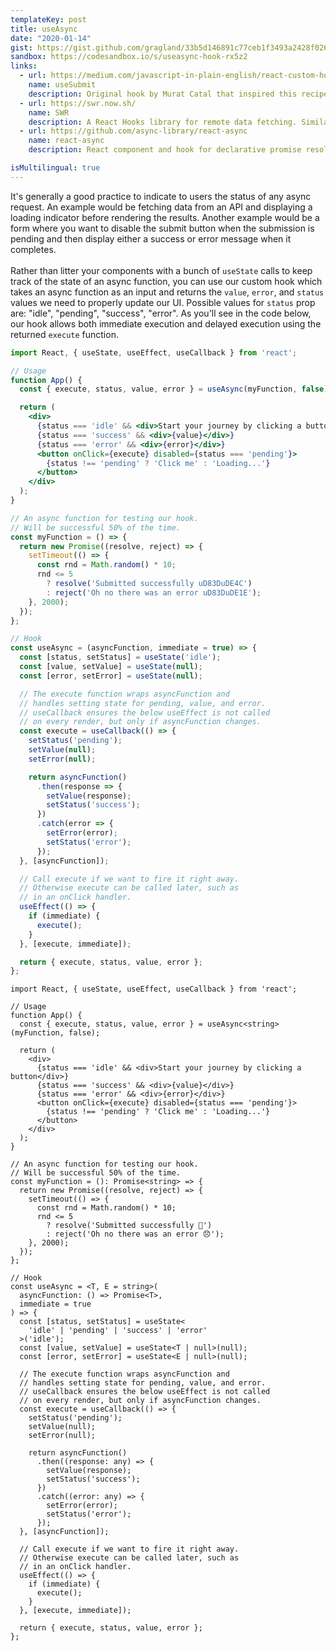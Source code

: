 ```yaml
---
templateKey: post
title: useAsync
date: "2020-01-14"
gist: https://gist.github.com/gragland/33b5d146891c77ceb1f3493a2428f026
sandbox: https://codesandbox.io/s/useasync-hook-rx5z2
links:
  - url: https://medium.com/javascript-in-plain-english/react-custom-hook-useonesubmit-b10be17245d8
    name: useSubmit
    description: Original hook by Murat Catal that inspired this recipe
  - url: https://swr.now.sh/
    name: SWR
    description: A React Hooks library for remote data fetching. Similar concept, but includes caching, automatic refetching, and many other nifty features.
  - url: https://github.com/async-library/react-async
    name: react-async
    description: React component and hook for declarative promise resolution and data fetching.

isMultilingual: true
---
```


It's generally a good practice to indicate to users the status of any async request. An example would be fetching data from an API and displaying a loading indicator before rendering the results. Another example would be a form where you want to disable the submit button when the submission is pending and then display either a success or error message when it completes.
<br/><br/>
Rather than litter your components with a bunch of `useState` calls to keep track of the state of an async function, you can use our custom hook which takes an async function as an input and returns the `value`, `error`, and `status` values we need to properly update our UI. Possible values for `status` prop are: "idle", "pending", "success", "error". As you'll see in the code below, our hook allows both immediate execution and delayed execution using the returned `execute` function.

```jsx
import React, { useState, useEffect, useCallback } from 'react';

// Usage
function App() {
  const { execute, status, value, error } = useAsync(myFunction, false);

  return (
    <div>
      {status === 'idle' && <div>Start your journey by clicking a button</div>}
      {status === 'success' && <div>{value}</div>}
      {status === 'error' && <div>{error}</div>}
      <button onClick={execute} disabled={status === 'pending'}>
        {status !== 'pending' ? 'Click me' : 'Loading...'}
      </button>
    </div>
  );
}

// An async function for testing our hook.
// Will be successful 50% of the time.
const myFunction = () => {
  return new Promise((resolve, reject) => {
    setTimeout(() => {
      const rnd = Math.random() * 10;
      rnd <= 5
        ? resolve('Submitted successfully uD83DuDE4C')
        : reject('Oh no there was an error uD83DuDE1E');
    }, 2000);
  });
};

// Hook
const useAsync = (asyncFunction, immediate = true) => {
  const [status, setStatus] = useState('idle');
  const [value, setValue] = useState(null);
  const [error, setError] = useState(null);

  // The execute function wraps asyncFunction and
  // handles setting state for pending, value, and error.
  // useCallback ensures the below useEffect is not called
  // on every render, but only if asyncFunction changes.
  const execute = useCallback(() => {
    setStatus('pending');
    setValue(null);
    setError(null);

    return asyncFunction()
      .then(response => {
        setValue(response);
        setStatus('success');
      })
      .catch(error => {
        setError(error);
        setStatus('error');
      });
  }, [asyncFunction]);

  // Call execute if we want to fire it right away.
  // Otherwise execute can be called later, such as
  // in an onClick handler.
  useEffect(() => {
    if (immediate) {
      execute();
    }
  }, [execute, immediate]);

  return { execute, status, value, error };
};
```

```tsx
import React, { useState, useEffect, useCallback } from 'react';

// Usage
function App() {
  const { execute, status, value, error } = useAsync<string>(myFunction, false);

  return (
    <div>
      {status === 'idle' && <div>Start your journey by clicking a button</div>}
      {status === 'success' && <div>{value}</div>}
      {status === 'error' && <div>{error}</div>}
      <button onClick={execute} disabled={status === 'pending'}>
        {status !== 'pending' ? 'Click me' : 'Loading...'}
      </button>
    </div>
  );
}

// An async function for testing our hook.
// Will be successful 50% of the time.
const myFunction = (): Promise<string> => {
  return new Promise((resolve, reject) => {
    setTimeout(() => {
      const rnd = Math.random() * 10;
      rnd <= 5
        ? resolve('Submitted successfully 🙌')
        : reject('Oh no there was an error 😞');
    }, 2000);
  });
};

// Hook
const useAsync = <T, E = string>(
  asyncFunction: () => Promise<T>,
  immediate = true
) => {
  const [status, setStatus] = useState<
    'idle' | 'pending' | 'success' | 'error'
  >('idle');
  const [value, setValue] = useState<T | null>(null);
  const [error, setError] = useState<E | null>(null);

  // The execute function wraps asyncFunction and
  // handles setting state for pending, value, and error.
  // useCallback ensures the below useEffect is not called
  // on every render, but only if asyncFunction changes.
  const execute = useCallback(() => {
    setStatus('pending');
    setValue(null);
    setError(null);

    return asyncFunction()
      .then((response: any) => {
        setValue(response);
        setStatus('success');
      })
      .catch((error: any) => {
        setError(error);
        setStatus('error');
      });
  }, [asyncFunction]);

  // Call execute if we want to fire it right away.
  // Otherwise execute can be called later, such as
  // in an onClick handler.
  useEffect(() => {
    if (immediate) {
      execute();
    }
  }, [execute, immediate]);

  return { execute, status, value, error };
};
```
